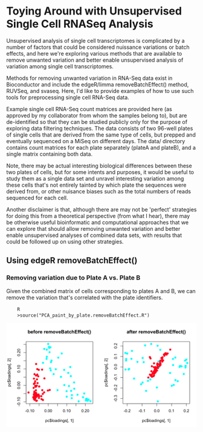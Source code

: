 # Toying Around with Unsupervised Single Cell RNASeq Analysis

Unsupervised analysis of single cell transcriptomes is complicated by a number of factors that could be considered nuissance variations or batch effects, and here we're exploring various methods that are available to remove unwanted variation and better enable unsupervised analysis of variation among single cell transcriptomes.

Methods for removing unwanted variation in RNA-Seq data exist in Bioconductor and include the edgeR/limma removeBatchEffect() method, RUVSeq, and svaseq. Here, I'd like to provide examples of how to use such tools for preprocessing single cell RNA-Seq data.

Example single cell RNA-Seq count matrices are provided here (as approved by my collaborator from whom the samples belong to), but are de-identified so that they can be studied publicly only for the purpose of exploring data filtering techniques.  The data consists of two 96-well plates of single cells that are derived from the same type of cells, but prepped and eventually sequenced on a MiSeq on different days.  The data/ directory contains count matrices for each plate separately (plateA and plateB), and a single matrix containing both data.

Note, there may be actual interesting biological differences between these two plates of cells, but for some intents and purposes, it would be useful to study them as a single data set and unravel interesting variation among these cells that's not entirely tainted by which plate the sequences were derived from, or other nuisance biases such as the total numbers of reads sequenced for each cell.

Another disclaimer is that, although there are may not be 'perfect' strategies for doing this from a theoretical perspective (from what I hear), there may be otherwise useful bioinformatic and computational approaches that we can explore that should allow removing unwanted variation and better enable unsupervised analyses of combined data sets, with results that could be followed up on using other strategies.


## Using edgeR removeBatchEffect()

### Removing variation due to Plate A vs. Plate B

Given the combined matrix of cells corresponding to plates A and B, we can remove the variation that's correlated with the plate identifiers.

```
    R
    >source("PCA_paint_by_plate.removeBatchEffect.R")
```

![PCA painting by plate](images/removeBatchEffect_Plate1vs2.png)


